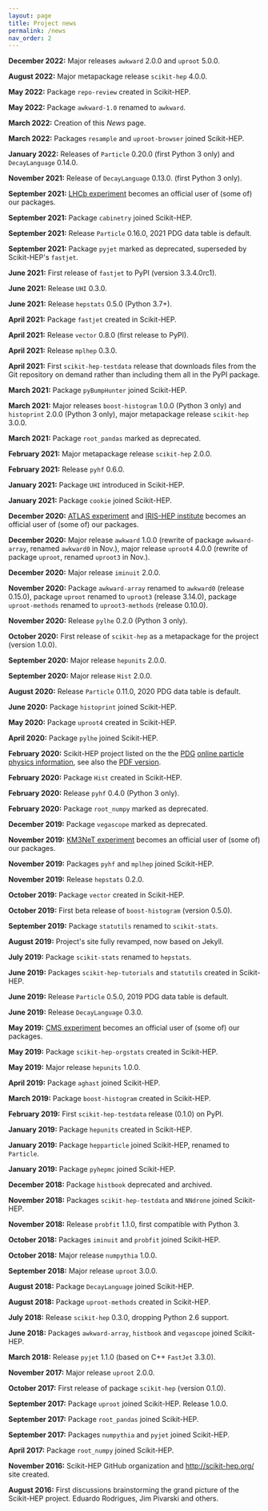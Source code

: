```yaml
---
layout: page
title: Project news
permalink: /news
nav_order: 2
---
```


**December 2022:** Major releases `awkward` 2.0.0 and `uproot` 5.0.0.

**August 2022:** Major metapackage release `scikit-hep` 4.0.0.

**May 2022:** Package `repo-review` created in Scikit-HEP.

**May 2022:** Package `awkward-1.0` renamed to `awkward`.

**March 2022:** Creation of this _News_ page.

**March 2022:** Packages `resample` and `uproot-browser` joined Scikit-HEP.

**January 2022:** Releases of `Particle` 0.20.0 (first Python 3 only) and `DecayLanguage` 0.14.0.

**November 2021:** Release of `DecayLanguage` 0.13.0. (first Python 3 only).

**September 2021:** [LHCb experiment][] becomes an official user of (some of) our packages.

**September 2021:** Package `cabinetry` joined Scikit-HEP.

**September 2021:** Release `Particle` 0.16.0, 2021 PDG data table is default.

**September 2021:** Package `pyjet` marked as deprecated, superseded by Scikit-HEP's `fastjet`.

**June 2021:** First release of `fastjet` to PyPI (version 3.3.4.0rc1).

**June 2021:** Release `UHI` 0.3.0.

**June 2021:** Release `hepstats` 0.5.0 (Python 3.7+).

**April 2021:** Package `fastjet` created in Scikit-HEP.

**April 2021:** Release `vector` 0.8.0 (first release to PyPI).

**April 2021:** Release `mplhep` 0.3.0.

**April 2021:** First `scikit-hep-testdata` release that downloads files from the Git repository on demand
rather than including them all in the PyPI package.

**March 2021:** Package `pyBumpHunter` joined Scikit-HEP.

**March 2021:** Major releases `boost-histogram` 1.0.0 (Python 3 only)
and `histoprint` 2.0.0 (Python 3 only), major metapackage release `scikit-hep` 3.0.0.

**March 2021:** Package `root_pandas` marked as deprecated.

**February 2021:** Major metapackage release `scikit-hep` 2.0.0.

**February 2021:** Release `pyhf` 0.6.0.

**January 2021:** Package `UHI` introduced in Scikit-HEP.

**January 2021:** Package `cookie` joined Scikit-HEP.

**December 2020:** [ATLAS experiment][] and [IRIS-HEP institute][] becomes an official user of (some of) our packages.

**December 2020:** Major release `awkward` 1.0.0 (rewrite of package `awkward-array`, renamed `awkward0` in Nov.),
major release `uproot4` 4.0.0 (rewrite of package `uproot`, renamed `uproot3` in Nov.).

**December 2020:** Major release `iminuit` 2.0.0.

**November 2020:** Package `awkward-array` renamed to `awkward0` (release 0.15.0),
package `uproot` renamed to `uproot3` (release 3.14.0),
package `uproot-methods` renamed to `uproot3-methods` (release 0.10.0).

**November 2020:** Release `pylhe` 0.2.0 (Python 3 only).

**October 2020:** First release of `scikit-hep` as a metapackage for the project (version 1.0.0).

**September 2020:** Major release `hepunits` 2.0.0.

**September 2020:** Major release `Hist` 2.0.0.

**August 2020:** Release `Particle` 0.11.0, 2020 PDG data table is default.

**June 2020:** Package `histoprint` joined Scikit-HEP.

**May 2020:** Package `uproot4` created in Scikit-HEP.

**April 2020:** Package `pylhe` joined Scikit-HEP.

**February 2020:** Scikit-HEP project listed on the the [PDG][] [online particle physics information][],
see also the [PDF version](https://pdg.lbl.gov/2020/reviews/rpp2020-rev-online-hep-info.pdf).

**February 2020:** Package `Hist` created in Scikit-HEP.

**February 2020:** Release `pyhf` 0.4.0 (Python 3 only).

**February 2020:** Package `root_numpy` marked as deprecated.

**December 2019:** Package `vegascope` marked as deprecated.

**November 2019:** [KM3NeT experiment][] becomes an official user of (some of) our packages.

**November 2019:** Packages `pyhf` and `mplhep` joined Scikit-HEP.

**November 2019:** Release `hepstats` 0.2.0.

**October 2019:** Package `vector` created in Scikit-HEP.

**October 2019:** First beta release of `boost-histogram` (version 0.5.0).

**September 2019:** Package `statutils` renamed to `scikit-stats`.

**August 2019:** Project's site fully revamped, now based on Jekyll.

**July 2019:** Package `scikit-stats` renamed to `hepstats`.

**June 2019:** Packages `scikit-hep-tutorials` and `statutils` created in Scikit-HEP.

**June 2019:** Release `Particle` 0.5.0, 2019 PDG data table is default.

**June 2019:** Release `DecayLanguage` 0.3.0.

**May 2019:** [CMS experiment][] becomes an official user of (some of) our packages.

**May 2019:** Package `scikit-hep-orgstats` created in Scikit-HEP.

**May 2019:** Major release `hepunits` 1.0.0.

**April 2019:** Package `aghast` joined Scikit-HEP.

**March 2019:** Package `boost-histogram` created in Scikit-HEP.

**February 2019:** First `scikit-hep-testdata` release (0.1.0) on PyPI.

**January 2019:** Package `hepunits` created in Scikit-HEP.

**January 2019:** Package `hepparticle` joined Scikit-HEP, renamed to `Particle`.

**January 2019:** Package `pyhepmc` joined Scikit-HEP.

**December 2018:** Package `histbook` deprecated and archived.

**November 2018:** Packages `scikit-hep-testdata` and `NNdrone` joined Scikit-HEP.

**November 2018:** Release `probfit` 1.1.0, first compatible with Python 3.

**October 2018:** Packages `iminuit` and `probfit` joined Scikit-HEP.

**October 2018:** Major release `numpythia` 1.0.0.

**September 2018:** Major release `uproot` 3.0.0.

**August 2018:** Package `DecayLanguage` joined Scikit-HEP.

**August 2018:** Package `uproot-methods` created in Scikit-HEP.

**July 2018:** Release `scikit-hep` 0.3.0, dropping Python 2.6 support.

**June 2018:** Packages `awkward-array`, `histbook` and `vegascope` joined Scikit-HEP.

**March 2018:** Release `pyjet` 1.1.0 (based on C++ `FastJet` 3.3.0).

**November 2017:** Major release `uproot` 2.0.0.

**October 2017:** First release of package `scikit-hep` (version 0.1.0).

**September 2017:** Package `uproot` joined Scikit-HEP. Release 1.0.0.

**September 2017:** Package `root_pandas` joined Scikit-HEP.

**September 2017:** Packages `numpythia` and `pyjet` joined Scikit-HEP.

**April 2017:** Package `root_numpy` joined Scikit-HEP.

**November 2016:** Scikit-HEP GitHub organization and <http://scikit-hep.org/> site created.

**August 2016:** First discussions brainstorming the grand picture of the Scikit-HEP project.
Eduardo Rodrigues, Jim Pivarski and others.

[atlas experiment]: https://atlas.cern/
[cms experiment]: https://cms.cern/
[iris-hep institute]: https://iris-hep.org/
[km3net experiment]: https://www.km3net.org/
[lhcb experiment]: http://lhcb.web.cern.ch/
[pdg]: https://pdg.lbl.gov/
[online particle physics information]: https://github.com/particledatagroup/hep-resources
